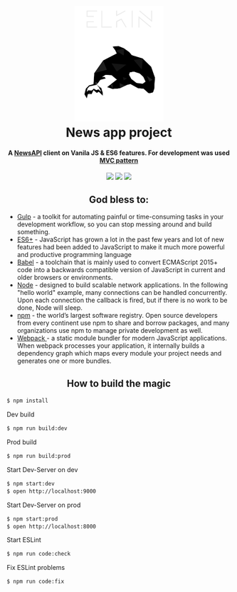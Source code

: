 <h1 align="center">
  <a href="https://github.com/elkinny">
    <img src="https://raw.githubusercontent.com/elkinny/Curriculum-Vitae/master/ekins_logo.png" alt="Elkin" width="200">    
  </a>
  <br>
    News app project
</h1>

<h4 align="center">A <a href="https://newsapi.org/" target="_blank">NewsAPI</a> client on Vanila JS & ES6 features. For development was used <a href="https://en.wikipedia.org/wiki/Model–view–controller">MVC pattern</a></h4>

<p align="center">
    <img src="https://forthebadge.com/images/badges/built-by-codebabes.svg">
    <img src="https://forthebadge.com/images/badges/made-with-javascript.svg">
    <img src="https://forthebadge.com/images/badges/powered-by-electricity.svg">
</p>

<h2 align="center"> God bless to: </h2>
<ul>
  <li><a href="https://gulpjs.com">Gulp</a> - a toolkit for automating painful or time-consuming tasks in your development workflow, so you can stop messing around and build something.</li>
  <li><a href="https://scrimba.com/g/gintrotoes6">ES6+</a> - JavaScript has grown a lot in the past few years and lot of new features had been added to JavaScript to make it much more powerful and productive programming language</li>
  <li><a href="https://babeljs.io">Babel</a> - a toolchain that is mainly used to convert ECMAScript 2015+ code into a backwards compatible version of JavaScript in current and older browsers or environments. </li>
  <li><a href="https://nodejs.org/en/">Node</a> - designed to build scalable network applications. In the following "hello world" example, many connections can be handled concurrently. Upon each connection the callback is fired, but if there is no work to be done, Node will sleep.</li>
  <li><a href="https://docs.npmjs.com/about-npm/index.html">npm</a> - the world’s largest software registry. Open source developers from every continent use npm to share and borrow packages, and many organizations use npm to manage private development as well.</li>
  <li><a href="https://webpack.js.org">Webpack </a> - a static module bundler for modern JavaScript applications. When webpack processes your application, it internally builds a dependency graph which maps every module your project needs and generates one or more bundles.</li>
</ul>

<h2 align="center"> How to build the magic </h2>

```sh
$ npm install
```

<p>Dev build</p>

```sh
$ npm run build:dev
```

<p>Prod build</p>

```sh
$ npm run build:prod
```

<p>Start Dev-Server on dev</p>

```sh
$ npm start:dev
$ open http://localhost:9000
```

<p>Start Dev-Server on prod</p>

```sh
$ npm start:prod
$ open http://localhost:8000
```

<p>Start ESLint</p>

```sh
$ npm run code:check
```

<p>Fix ESLint problems</p>

```sh
$ npm run code:fix
```

